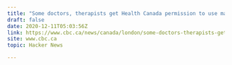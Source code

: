 ```yaml
---
title: "Some doctors, therapists get Health Canada permission to use magic mushrooms"
draft: false
date: 2020-12-11T05:03:56Z
link: https://www.cbc.ca/news/canada/london/some-doctors-therapists-get-health-canada-permission-to-use-magic-mushrooms-1.5834485?utm_medium=RSS&utm_source=hune
site: www.cbc.ca
topic: Hacker News  

---
```

